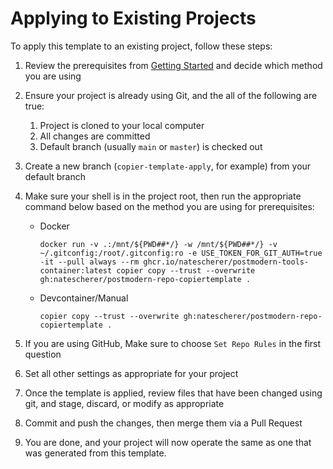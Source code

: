 # Applying to Existing Projects

To apply this template to an existing project, follow these steps:

1. Review the prerequisites from [Getting Started](getting_started.md) and decide which method you are using
1. Ensure your project is already using Git, and the all of the following are true:
   1. Project is cloned to your local computer
   1. All changes are committed
   1. Default branch (usually `main` or `master`) is checked out
1. Create a new branch (`copier-template-apply`, for example) from your default branch
1. Make sure your shell is in the project root, then run the appropriate command below based on the method you are using for prerequisites:

   - Docker

     ```shell
     docker run -v .:/mnt/${PWD##*/} -w /mnt/${PWD##*/} -v ~/.gitconfig:/root/.gitconfig:ro -e USE_TOKEN_FOR_GIT_AUTH=true -it --pull always --rm ghcr.io/natescherer/postmodern-tools-container:latest copier copy --trust --overwrite gh:natescherer/postmodern-repo-copiertemplate .
     ```

   - Devcontainer/Manual

     ```shell
     copier copy --trust --overwrite gh:natescherer/postmodern-repo-copiertemplate .
     ```

1. If you are using GitHub, Make sure to choose `Set Repo Rules` in the first question
1. Set all other settings as appropriate for your project
1. Once the template is applied, review files that have been changed using git, and stage, discard, or modify as appropriate
1. Commit and push the changes, then merge them via a Pull Request
1. You are done, and your project will now operate the same as one that was generated from this template.
